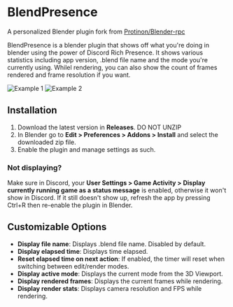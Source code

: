 # BlendPresence
A personalized Blender plugin fork from [Protinon/Blender-rpc](https://github.com/Protinon/Blender-rpc)

BlendPresence is a blender plugin that shows off what you're doing in blender using the power of Discord Rich Presence. It shows various statistics including app version, .blend file name and the mode you're currently using. Whilel rendering, you can also show the count of frames rendered and frame resolution if you want.

![Example 1](https://abrasic.com/assets/img/bp1.png)
![Example 2](https://abrasic.com/assets/img/bp2.png)

## Installation
1. Download the latest version in **Releases**. DO NOT UNZIP
2. In Blender go to **Edit > Preferences > Addons > Install** and select the downloaded zip file.
3. Enable the plugin and manage settings as such.

### Not displaying?
Make sure in Discord, your **User Settings > Game Activity > Display currently running game as a status message** is enabled, otherwise it won't show in Discord. If it still doesn't show up, refresh the app by pressing Ctrl+R then re-enable the plugin in Blender.

## Customizable Options
- **Display file name**: Displays .blend file name. Disabled by default.
- **Display elapsed time**: Displays time elapsed.
- **Reset elapsed time on next action**: If enabled, the timer will reset when switching between edit/render modes.
- **Display active mode**: Displays the current mode from the 3D Viewport.
- **Display rendered frames**: Displays the current frames while rendering.
- **Display render stats**: Displays camera resolution and FPS while rendering.

